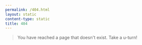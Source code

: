 ```yaml
---
permalink: /404.html
layout: static
content-type: static
title: 404
---
```


> You have reached a page that doesn't exist. Take a u-turn!

